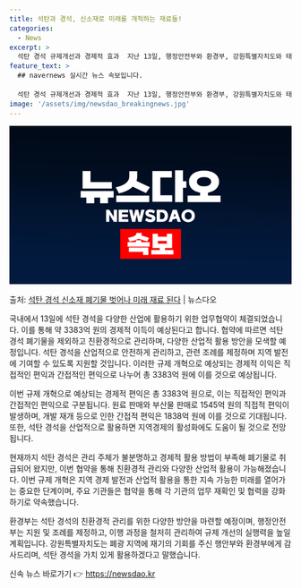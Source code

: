 ```yaml
---
title: 석탄과 경석, 신소재로 미래를 개척하는 재료들!
categories:
  - News
excerpt: >
  석탄 경석 규제개선과 경제적 효과  지난 13일, 행정안전부와 환경부, 강원특별자치도와 태백시는 강원특별자치…
feature_text: >
  ## navernews 실시간 뉴스 속보입니다.

  석탄 경석 규제개선과 경제적 효과  지난 13일, 행정안전부와 환경부, 강원특별자치도와 태백시는 강원특별자치…
image: '/assets/img/newsdao_breakingnews.jpg'
---
```


![뉴스다오 속보](/assets/img/newsdao_breakingnews.jpg)

<p>출처: <a href="https://newsdao.kr/4251" rel="dofollow">석탄 경석 신소재 폐기물 벗어나 미래 재료 된다</a> | 뉴스다오</p>

국내에서 13일에 석탄 경석을 다양한 산업에 활용하기 위한 업무협약이 체결되었습니다. 이를 통해 약 3383억 원의 경제적 이득이 예상된다고 합니다. 협약에 따르면 석탄 경석 폐기물을 제외하고 친환경적으로 관리하며, 다양한 산업적 활용 방안을 모색할 예정입니다. 석탄 경석을 산업적으로 안전하게 관리하고, 관련 조례를 제정하며 지역 발전에 기여할 수 있도록 지원할 것입니다. 이러한 규제 개혁으로 예상되는 경제적 이익은 직접적인 편익과 간접적인 편익으로 나누어 총 3383억 원에 이를 것으로 예상됩니다.

이번 규제 개혁으로 예상되는 경제적 편익은 총 3383억 원으로, 이는 직접적인 편익과 간접적인 편익으로 구분됩니다. 원료 판매와 부산물 판매로 1545억 원의 직접적 편익이 발생하며, 개발 재개 등으로 인한 간접적 편익은 1838억 원에 이를 것으로 기대됩니다. 또한, 석탄 경석을 산업적으로 활용하면 지역경제의 활성화에도 도움이 될 것으로 전망됩니다.

현재까지 석탄 경석은 관리 주체가 불분명하고 경제적 활용 방법이 부족해 폐기물로 취급되어 왔지만, 이번 협약을 통해 친환경적 관리와 다양한 산업적 활용이 가능해졌습니다. 이번 규제 개혁은 지역 경제 발전과 산업적 활용을 통한 지속 가능한 미래를 열어가는 중요한 단계이며, 주요 기관들은 협약을 통해 각 기관의 업무 재확인 및 협력을 강화하기로 약속했습니다.

환경부는 석탄 경석의 친환경적 관리를 위한 다양한 방안을 마련할 예정이며, 행정안전부는 지원 및 조례를 제정하고, 이행 과정을 철저히 관리하여 규제 개선의 실행력을 높일 계획입니다. 강원특별자치도는 폐광 지역에 재기의 기회를 주신 행안부와 환경부에게 감사드리며, 석탄 경석을 가치 있게 활용하겠다고 말했습니다. 

신속 뉴스 바로가기 👉 <a href="https://newsdao.kr" rel="dofollow">https://newsdao.kr</a>



